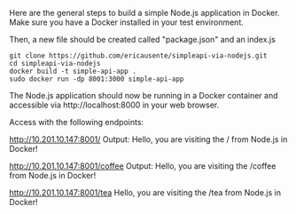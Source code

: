 Here are the general steps to build a simple Node.js application in Docker. 
Make sure you have a Docker installed in your test environment. 

Then, a new file should be created called "package.json" and an index.js

```
git clone https://github.com/ericausente/simpleapi-via-nodejs.git
cd simpleapi-via-nodejs
docker build -t simple-api-app .
sudo docker run -dp 8001:3000 simple-api-app
```

The Node.js application should now be running in a Docker container and accessible via http://localhost:8000 in your web browser.

Access with the following endpoints: 

http://10.201.10.147:8001/ 
Output: Hello, you are visiting the / from Node.js in Docker!

http://10.201.10.147:8001/coffee
Output: Hello, you are visiting the /coffee from Node.js in Docker!

http://10.201.10.147:8001/tea
Hello, you are visiting the /tea from Node.js in Docker!
